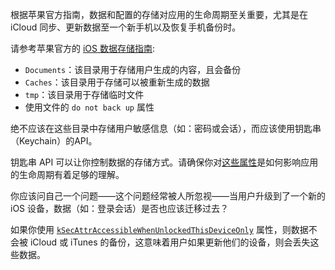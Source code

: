 根据苹果官方指南，数据和配置的存储对应用的生命周期至关重要，尤其是在 iCloud 同步、更新数据至一个新手机以及恢复手机备份时。

请参考苹果官方的 [iOS 数据存储指南](https://developer.apple.com/icloud/documentation/data-storage/index.html):
- `Documents`：该目录用于存储用户生成的内容，且会备份
- `Caches`：该目录用于存储可以被重新生成的数据
- `tmp`：该目录用于存储临时文件
- 使用文件的 `do not back up` 属性

绝不应该在这些目录中存储用户敏感信息（如：密码或会话），而应该使用钥匙串（Keychain）的API。

钥匙串 API 可以让你控制数据的存储方式。请确保你对[这些属性](https://developer.apple.com/documentation/security/keychain_services/keychain_items/item_attribute_keys_and_values)是如何影响应用的生命周期有着足够的理解。

你应该问自己一个问题——这个问题经常被人所忽视——当用户升级到了一个新的 iOS 设备，数据（如：登录会话）是否也应该迁移过去？

如果你使用 [`kSecAttrAccessibleWhenUnlockedThisDeviceOnly`](https://developer.apple.com/documentation/security/ksecattraccessiblewhenunlockedthisdeviceonly) 属性，则数据不会被 iCloud 或 iTunes 的备份，这意味着用户如果更新他们的设备，则会丢失这些数据。